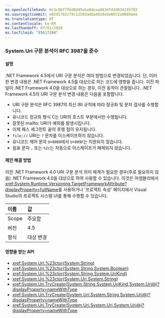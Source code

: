 ```yaml
---
ms.openlocfilehash: 9c3c0bf7fbd8d45eba84eaa8634fd2d834195702
ms.sourcegitcommit: e02d17b2cf9c1258dadda4810a5e6072a0089aee
ms.translationtype: HT
ms.contentlocale: ko-KR
ms.lasthandoff: 07/01/2020
ms.locfileid: "85617208"
---
```

### <a name="systemuri-parsing-adheres-to-rfc-3987"></a>System.Uri 구문 분석이 RFC 3987을 준수

#### <a name="details"></a>설명

.NET Framework 4.5에서 URI 구문 분석은 여러 방법으로 변경되었습니다. 단, 이러한 변경 내용은 .NET Framework 4.5를 대상으로 하는 코드에 영향을 줍니다. 이진 파일이 .NET Framework 4.0을 대상으로 하는 경우, 이전 동작이 관찰됩니다. .NET Framework 4.5의 URI 구문 분석 변경 내용은 다음을 포함합니다.

- URI 구문 분석은 RFC 3987의 최신 IRI 규칙에 따라 정규화 및 문자 검사를 수행합니다.
- 유니코드 정규화 형식 C는 URI의 호스트 부분에서만 수행됩니다.
- 잘못된 mailto: URI가 예외를 발생시킵니다.
- 이제 패스 세그먼트 끝의 후행 점이 유지됩니다.
- `file://` URI는 `?` 문자를 이스케이프하지 않습니다.
- 유니코드 제어 문자 `U+0080`에서 `U+009F`는 지원되지 않습니다.
- 쉼표 문자 `,` 또는 `%2c`는 자동으로 이스케이프가 해제되지 않습니다.

#### <a name="suggestion"></a>제안 해결 방법

이전 .NET Framework 4.0 URI 구문 분석 의미 체계가 필요한 경우(주로 필요하지 않음) .NET Framework 4.0을 대상으로 하여 사용할 수 있습니다. 이것은 어셈블리에서 <xref:System.Runtime.Versioning.TargetFrameworkAttribute?displayProperty=fullName>를 사용하거나 '프로젝트 속성' 페이지에서 Visual Studio의 프로젝트 시스템 UI를 통해 수행할 수 있습니다.

| 이름    | 값       |
|:--------|:------------|
| Scope   | 주요함       |
| 버전 | 4.5         |
| 형식    | 대상 변경 |

#### <a name="affected-apis"></a>영향을 받는 API

- <xref:System.Uri.%23ctor(System.String)>
- <xref:System.Uri.%23ctor(System.String,System.Boolean)>
- <xref:System.Uri.%23ctor(System.String,System.UriKind)>
- <xref:System.Uri.%23ctor(System.Uri,System.String)>
- <xref:System.Uri.TryCreate(System.String,System.UriKind,System.Uri@)?displayProperty=nameWithType>
- <xref:System.Uri.TryCreate(System.Uri,System.String,System.Uri@)?displayProperty=nameWithType>
- <xref:System.Uri.TryCreate(System.Uri,System.Uri,System.Uri@)?displayProperty=nameWithType>

